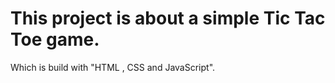 # This project is about a simple Tic Tac Toe game. <br>
 Which is build with "HTML , CSS and JavaScript".
